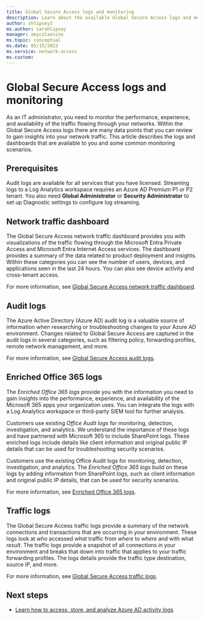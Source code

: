 ```yaml
---
title: Global Secure Access logs and monitoring
description: Learn about the available Global Secure Access logs and monitoring options.
author: shlipsey3
ms.author: sarahlipsey
manager: amycolannino
ms.topic: conceptual
ms.date: 05/15/2023
ms.service: network-access
ms.custom: 
---
```


# Global Secure Access logs and monitoring

As an IT administrator, you need to monitor the performance, experience, and availability of the traffic flowing through your networks. Within the Global Secure Access logs there are many data points that you can review to gain insights into your network traffic. This article describes the logs and dashboards that are available to you and some common monitoring scenarios.

## Prerequisites

Audit logs are available for all services that you have licensed. Streaming logs to a Log Analytics workspace requires an Azure AD Premium P1 or P2 tenant. You also need **Global Administrator** or **Security Administrator** to set up Diagnostic settings to configure log streaming.

## Network traffic dashboard

The Global Secure Access network traffic dashboard provides you with visualizations of the traffic flowing through the Microsoft Entra Private Access and Microsoft Entra Internet Access services. The dashboard provides a summary of the data related to product deployment and insights. Within these categories you can see the number of users, devices, and applications seen in the last 24 hours. You can also see device activity and cross-tenant access.

For more information, see [Global Secure Access network traffic dashboard](concept-traffic-dashboard.md).

## Audit logs

The Azure Active Directory (Azure AD) audit log is a valuable source of information when researching or troubleshooting changes to your Azure AD environment. Changes related to Global Secure Access are captured in the audit logs in several categories, such as filtering policy, forwarding profiles, remote network management, and more.

For more information, see [Global Secure Access audit logs](how-to-access-audit-logs.md).

## Enriched Office 365 logs

The *Enriched Office 365 logs* provide you with the information you need to gain insights into the performance, experience, and availability of the Microsoft 365 apps your organization uses. You can integrate the logs with a Log Analytics workspace or third-party SIEM tool for further analysis.

Customers use existing *Office Audit logs* for monitoring, detection, investigation, and analytics. We understand the importance of these logs and have partnered with Microsoft 365 to include SharePoint logs. These enriched logs include details like client information and original public IP details that can be used for troubleshooting security scenarios.

Customers use the existing Office Audit logs for monitoring, detection, investigation, and analytics. The *Enriched Office 365 logs* build on these logs by adding information from SharePoint logs, such as client information and original public IP details, that can be used for security scenarios. 

For more information, see [Enriched Office 365 logs](how-to-view-enriched-logs.md).

## Traffic logs

The Global Secure Access traffic logs provide a summary of the network connections and transactions that are occurring in your environment. These logs look at *who* accessed *what* traffic from *where* to *where* and with what *result*. The traffic logs provide a snapshot of all connections in your environment and breaks that down into traffic that applies to your traffic forwarding profiles. The logs details provide the traffic type destination, source IP, and more.

For more information, see [Global Secure Access traffic logs](how-to-view-traffic-logs.md).

## Next steps

- [Learn how to access, store, and analyze Azure AD activity logs](../active-directory/reports-monitoring/howto-access-activity-logs.md)
